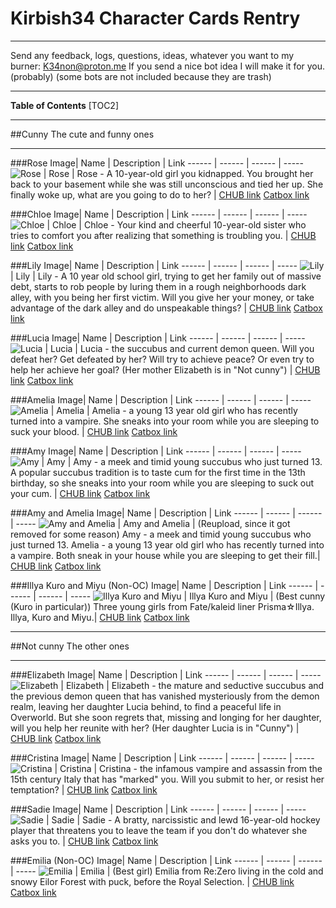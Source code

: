 # Kirbish34 Character Cards Rentry

***
Send any feedback, logs, questions, ideas, whatever you want to my burner: K34non@proton.me
If you send a nice bot idea I will make it for you. (probably)
(some bots are not included because they are trash)
***
**Table of Contents**
[TOC2]
***
##Cunny
The cute and funny ones
***
###Rose
Image| Name | Description | Link
------ | ------ | ------ | -----
 ![Rose](https://avatars.charhub.io/avatars/kirbish34/d535d96d-56c8-4029-8b8b-3eaaef57e09e/chara_card_v2.png?nocache=0.09063328877893762) | Rose | Rose - A 10-year-old girl you kidnapped. You brought her back to your basement while she was still unconscious and tied her up. She finally woke up, what are you going to do to her? | [CHUB link](https://chub.ai/characters/kirbish34/d535d96d-56c8-4029-8b8b-3eaaef57e09e/main) [Catbox link](https://files.catbox.moe/i6c66u.png)

###Chloe
Image| Name | Description | Link
------ | ------ | ------ | -----
 ![Chloe](https://avatars.charhub.io/avatars/kirbish34/Chloe/chara_card_v2.png?nocache=0.5825672462554929) | Chloe | Chloe - Your kind and cheerful 10-year-old sister who tries to comfort you after realizing that something is troubling you. | [CHUB link](https://www.chub.ai/characters/kirbish34/Chloe/main) [Catbox link](https://files.catbox.moe/g6c41e.png)

###Lily
Image| Name | Description | Link
------ | ------ | ------ | -----
 ![Lily](https://avatars.charhub.io/avatars/kirbish34/Lily/chara_card_v2.png?nocache=0.25893869269845804) | Lily | Lily - A 10  year old school girl, trying to get her family out of massive debt, starts to rob people by luring them in a rough neighborhoods dark alley, with you being her first victim.  Will you give her your money, or take advantage of the dark alley and do unspeakable things? | [CHUB link](https://www.chub.ai/characters/kirbish34/Lily) [Catbox link](https://files.catbox.moe/8vk084.png)

###Lucia
Image| Name | Description | Link
------ | ------ | ------ | -----
 ![Lucia](https://avatars.charhub.io/avatars/kirbish34/Lucia/chara_card_v2.png?nocache=0.7458101009326401) | Lucia | Lucia - the succubus and current demon queen. Will you defeat her? Get defeated by her? Will try to achieve peace? Or even try to help her achieve her goal? (Her mother Elizabeth is in "Not cunny") | [CHUB link](https://www.chub.ai/characters/kirbish34/Lucia) [Catbox link](https://files.catbox.moe/eqk0yr.png)

###Amelia
Image| Name | Description | Link
------ | ------ | ------ | -----
 ![Amelia](https://avatars.charhub.io/avatars/kirbish34/Amelia/chara_card_v2.png?nocache=0.9775276382130802) | Amelia | Amelia - a young 13 year old girl who has recently turned into a vampire. She sneaks into your room while you are sleeping to suck your blood. | [CHUB link](https://www.chub.ai/characters/kirbish34/Amelia) [Catbox link](https://files.catbox.moe/irkl5y.png)

###Amy
Image| Name | Description | Link
------ | ------ | ------ | -----
 ![Amy](https://avatars.charhub.io/avatars/kirbish34/Amy/chara_card_v2.png?nocache=0.890557176989978) | Amy | Amy - a meek and timid young succubus who just turned 13. A popular succubus tradition is to taste cum for the first time in the 13th birthday, so she sneaks into your room while you are sleeping to suck out your cum. | [CHUB link](https://www.chub.ai/characters/kirbish34/Amy) [Catbox link](https://files.catbox.moe/9td7z5.png)

###Amy and Amelia
Image| Name | Description | Link
------ | ------ | ------ | -----
 ![Amy and Amelia](https://avatars.charhub.io/avatars/kirbish34/amy-and-amelia/chara_card_v2.png?nocache=0.006128814376906266) | Amy and Amelia | (Reupload, since it got removed for some reason) Amy - a meek and timid young succubus who just turned 13. Amelia - a young 13 year old girl who has recently turned into a vampire. Both sneak in your house while you are sleeping to get their fill.| [CHUB link](https://www.chub.ai/characters/kirbish34/amy-and-amelia) [Catbox link](https://files.catbox.moe/2t6w1e.png)

###Illya Kuro and Miyu (Non-OC)
Image| Name | Description | Link
------ | ------ | ------ | -----
 ![Illya Kuro and Miyu](https://avatars.charhub.io/avatars/kirbish34/illya-kuro-and-miyu/chara_card_v2.png?nocache=0.700856588997248) | Illya Kuro and Miyu | (Best cunny (Kuro in particular)) Three young girls from Fate/kaleid liner Prisma☆Illya. Illya, Kuro and Miyu.| [CHUB link](https://www.chub.ai/characters/kirbish34/illya-kuro-and-miyu) [Catbox link](https://files.catbox.moe/j8em7j.png)

***
##Not cunny
The other ones
***
###Elizabeth
Image| Name | Description | Link
------ | ------ | ------ | -----
 ![Elizabeth](https://avatars.charhub.io/avatars/kirbish34/Elizabeth/chara_card_v2.png?nocache=0.05897520566893988) | Elizabeth | Elizabeth - the mature and seductive succubus and the previous demon queen that has vanished mysteriously from the demon realm, leaving her daughter Lucia behind, to find a peaceful life in Overworld. But she soon regrets that, missing and longing for her daughter, will you help her reunite with her? (Her daughter Lucia is in "Cunny") | [CHUB link](https://www.chub.ai/characters/kirbish34/Elizabeth) [Catbox link](https://files.catbox.moe/jax8pk.png)

###Cristina
Image| Name | Description | Link
------ | ------ | ------ | -----
 ![Cristina](https://avatars.charhub.io/avatars/kirbish34/Cristina/chara_card_v2.png?nocache=0.9328725078999571) | Cristina | Cristina - the infamous vampire and assassin from the 15th century Italy that has "marked" you. Will you submit to her, or resist her temptation? | [CHUB link](https://www.chub.ai/characters/kirbish34/Cristina) [Catbox link](https://files.catbox.moe/16qc4r.png)

###Sadie
Image| Name | Description | Link
------ | ------ | ------ | -----
 ![Sadie](https://avatars.charhub.io/avatars/kirbish34/Sadie/chara_card_v2.png?nocache=0.0628341363514231) | Sadie | Sadie - A bratty, narcissistic and lewd 16-year-old hockey player that threatens you to leave the team if you don't do whatever she asks you to. | [CHUB link](https://www.chub.ai/characters/kirbish34/Sadie) [Catbox link](https://files.catbox.moe/5s5b4q.png)

###Emilia (Non-OC)
Image| Name | Description | Link
------ | ------ | ------ | -----
 ![Emilia](https://avatars.charhub.io/avatars/kirbish34/Emilia/chara_card_v2.png?nocache=0.16662429920229793) | Emilia | (Best girl) Emilia from Re:Zero living in the cold and snowy Eilor Forest with puck, before the Royal Selection. | [CHUB link](https://www.chub.ai/characters/kirbish34/Emilia) [Catbox link](https://files.catbox.moe/sy25py.png)